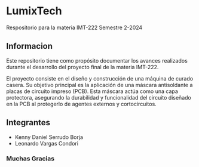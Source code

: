 # LumixTech
Respositorio para la materia IMT-222 Semestre 2-2024
## Informacion
Este repositorio tiene como propósito documentar los avances realizados durante el desarrollo del proyecto final de la materia IMT-222.

El proyecto consiste en el diseño y construcción de una máquina de curado casera. Su objetivo principal es la aplicación de una máscara antisoldante a placas de circuito impreso (PCB). Esta máscara actúa como una capa protectora, asegurando la durabilidad y funcionalidad del circuito diseñado en la PCB al protegerlo de agentes externos y cortocircuitos.
## Integrantes
- Kenny Daniel Serrudo Borja
- Leonardo Vargas Condori

### Muchas Gracias

